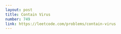 ```yaml
---
layout: post
title: Contain Virus
number: 749
link: https://leetcode.com/problems/contain-virus
---
```

